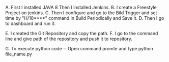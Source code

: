 A. First I installed JAVA 8 Then I installed Jenkins.
B. I create a Freestyle Project on jenkins.
C. Then I configure and go to the Bild Trigger and set time by "H/10****" command in Build Periodically and Save it.
D. Then I go to dashboard and run it.

E. I created the Git Repository and copy the path.
F. I go to the command line and give path of the repository and push it to repository.

G. To execute python code -: Open command promte and type python file_name.py